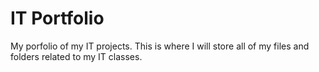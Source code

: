 # IT Portfolio

My porfolio of my IT projects. This is where I will store all of my files and folders related to my IT classes.
